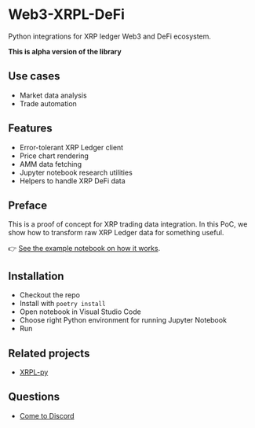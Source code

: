 # Web3-XRPL-DeFi

Python integrations for XRP ledger Web3 and DeFi ecosystem.

**This is alpha version of the library**

## Use cases

- Market data analysis
- Trade automation

## Features 

- Error-tolerant XRP Ledger client
- Price chart rendering
- AMM data fetching
- Jupyter notebook research utilities
- Helpers to handle XRP DeFi data

## Preface

This is a proof of concept for XRP trading data integration. In this PoC, 
we show how to transform raw XRP Ledger data for something useful.

 👉 [See the example notebook on how it works](./examples/crypto-xrp-price.ipynb).

## Installation

- Checkout the repo
- Install with `poetry install`
- Open notebook in Visual Studio Code
- Choose right Python environment for running Jupyter Notebook
- Run

## Related projects

- [XRPL-py](https://github.com/XRPLF/xrpl-py)

## Questions

- [Come to Discord](https://tradingstrategy.ai/community)